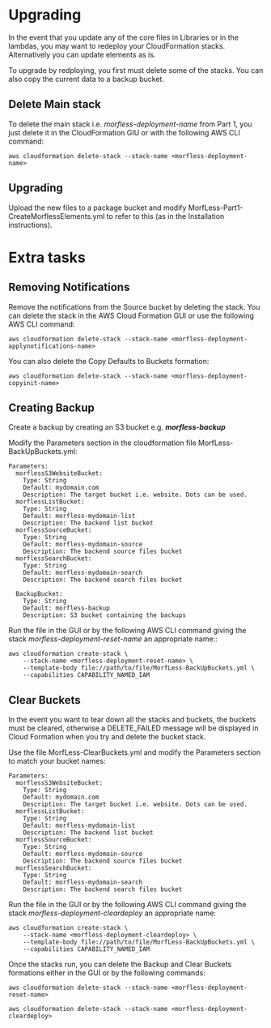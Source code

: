 # Upgrading

In the event that you update any of the core files in Libraries or in the lambdas, you may want to redeploy your CloudFormation stacks. Alternatively you can update elements as is.

To upgrade by redploying, you first must delete some of the stacks. You can also copy the current data to a backup bucket.

## Delete Main stack

To delete the main stack i.e. _morfless-deployment-name_ from Part 1, you just delete it in the CloudFormation GIU or with the following AWS CLI command:

    aws cloudformation delete-stack --stack-name <morfless-deployment-name>
   
## Upgrading

Upload the new files to a package bucket and modify MorfLess-Part1-CreateMorflessElements.yml to refer to this (as in the Installation instructions). 

# Extra tasks 

## Removing Notifications

Remove the notifications from the Source bucket by deleting the stack. You can delete the stack in the AWS Cloud Formation GUI or use the following AWS CLI command:

    aws cloudformation delete-stack --stack-name <morfless-deployment-applynotifications-name>
    
You can also delete the Copy Defaults to Buckets formation:

    aws cloudformation delete-stack --stack-name <morfless-deployment-copyinit-name>
    
## Creating Backup

Create a backup by creating an S3 bucket e.g. ***morfless-backup***

Modify the Parameters section in the cloudformation file MorfLess-BackUpBuckets.yml:

    Parameters:
      morflessS3WebsiteBucket:
        Type: String
        Default: mydomain.com
        Description: The target bucket i.e. website. Dots can be used.
      morflessListBucket:
        Type: String
        Default: morfless-mydomain-list
        Description: The backend list bucket
      morflessSourceBucket:
        Type: String
        Default: morfless-mydomain-source
        Description: The backend source files bucket
      morflessSearchBucket:
        Type: String
        Default: morfless-mydomain-search
        Description: The backend search files bucket

      BackupBucket:
        Type: String
        Default: morfless-backup
        Description: S3 bucket containing the backups

Run the file in the GUI or by the following AWS CLI command giving the stack _morfless-deployment-reset-name_ an appropriate name::

    aws cloudformation create-stack \
        --stack-name <morfless-deployment-reset-name> \
        --template-body file://path/to/file/MorfLess-BackUpBuckets.yml \
        --capabilities CAPABILITY_NAMED_IAM
        
## Clear Buckets 

In the event you want to tear down all the stacks and buckets, the buckets must be cleared, otherwise a DELETE_FAILED message will be displayed in Cloud Formation when you try and delete the bucket stack. 

Use the file MorfLess-ClearBuckets.yml and modify the Parameters section to match your bucket names:

    Parameters:
      morflessS3WebsiteBucket:
        Type: String
        Default: mydomain.com
        Description: The target bucket i.e. website. Dots can be used.
      morflessListBucket:
        Type: String
        Default: morfless-mydomain-list
        Description: The backend list bucket
      morflessSourceBucket:
        Type: String
        Default: morfless-mydomain-source
        Description: The backend source files bucket
      morflessSearchBucket:
        Type: String
        Default: morfless-mydomain-search
        Description: The backend search files bucket

Run the file in the GUI or by the following AWS CLI command giving the stack _morfless-deployment-cleardeploy_ an appropriate name:

    aws cloudformation create-stack \
        --stack-name <morfless-deployment-cleardeploy> \
        --template-body file://path/to/file/MorfLess-BackUpBuckets.yml \
        --capabilities CAPABILITY_NAMED_IAM
        
Once the stacks run, you can delete the Backup and Clear Buckets formations either in the GUI or by the following commands:

    aws cloudformation delete-stack --stack-name <morfless-deployment-reset-name>
    
    aws cloudformation delete-stack --stack-name <morfless-deployment-cleardeploy>
    


